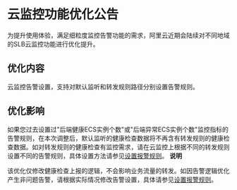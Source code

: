 云监控功能优化公告 
==============================

为提升使用体验，满足细粒度监控告警功能的需求，阿里云近期会陆续对不同地域的SLB云监控功能进行优化提升。

优化内容 
-------------------------

云监控告警设置，支持对默认监听和转发规则路径分别设置告警规则。

优化影响 
-------------------------

如果您过去设置过"后端健康ECS实例个数"或"后端异常ECS实例个数"监控指标的告警规则，在本次调整后，默认监听的健康检查数据将不再含有转发规则的健康检查数据。如对转发规则的健康检查有监控需求，请在云监控上根据不同的转发规则设置不同的告警规则，具体设置方法请参见[设置报警规则](https://help.aliyun.com/document_detail/85933.html?)。
**说明**

该优化仅修改健康检查上报的逻辑，不会影响业务流量的转发。如因告警逻辑优化产生非问题告警，请根据实际情况修改告警设置，具体请参见[设置报警规则](https://help.aliyun.com/document_detail/85933.html?)。
